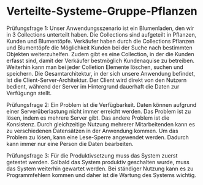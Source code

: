 # Verteilte-Systeme-Gruppe-Pflanzen

Prüfungsfrage 1:
Unser Anwendungsszenario ist ein Blumenladen, den wir in 3 Collections unterteilt haben. Die Collections sind aufgeteilt in Pflanzen, Kunden und Blumentöpfe. 
Verkäufer haben durch die Collections Pflanzen und Blumentöpfe die Möglichkeit Kunden bei der Suche nach bestimmten Objekten weiterzuhelfen. Zudem gibt es eine  Collection, in der die Kunden erfasst sind, damit der Verkäufer bestmöglich Kundenaquise zu betreiben. Weiterhin kann man bei jeder Colletion Elemente löschen, suchen und speichern. 
Die Gesamtarchitektur, in der sich unsere Anwendung befindet, ist die Client-Server-Architektur. Der Client wird direkt von den Nutzern bedient, während der Server im Hintergrund dauerhaft die Daten zur Verfügungn stellt.


Prüfungsfrage 2:
Ein Problem ist die Verfügbarkeit. Daten können aufgrund einer Serverüberlastung nicht immer erreicht werden. Das Problem ist zu lösen, indem es mehrere Server gibt. 
Das andere Problem ist die Konsistenz. Durch gleichzeitige Nutzung mehrerer Mitarbeitenden kann es zu verschiedenen Datensätzen in der Anwendung kommen. Um das Problem zu lösen, kann eine Lese-Sperre angewendet werden. Dadurch kann immer nur eine Person die Daten bearbeiten. 


Prüfungsfrage 3:
Für die Produktivsetzung muss das System zuerst getestet werden. Solbald das System produktiv geschalten wurde, muss das System weiterhin gewartet werden. Bei ständiger Nutzung kann es zu Programmfehlern kommen und daher ist die Wartung des Systems wichtig. 
